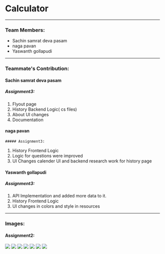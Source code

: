 

# Calculator
----
### Team Members: 
- Sachin samrat deva pasam
- naga pavan
- Yaswanth gollapudi

----
### Teammate's Contribution:  

#### Sachin samrat deva pasam 
 
  
   ##### Assignment3:
  1. Flyout page
  2. History Backend Logic( cs files)
  3. About UI changes
  4. Documentation
  
#### naga pavan
 

    ##### Assignment3:
1. History Frontend Logic
2. Logic for questions were improved
3. UI Changes calender UI and backend research work for history page

#### Yaswanth gollapudi

   ##### Assignment3:
  1. API Implementation and added more data to it.
  2. History Frontend Logic
  3. UI changes in colors and style in resources


----
### Images:  
 
 

  #### Assignment2: 
![](images/1.png)
![](images/a.png)
![](images/b.png)
![](images/c.png)
![](images/d.png)
![](images/e.png)
![](images/f.png)

